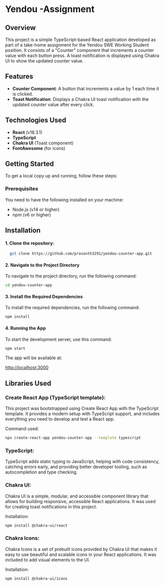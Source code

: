 # Yendou -Assignment

## Overview

This project is a simple TypeScript-based React application developed as part of a take-home assignment for the Yendou SWE Working Student position. It consists of a "Counter" component that increments a counter value with each button press. A toast notification is displayed using Chakra UI to show the updated counter value.

## Features

- **Counter Component**: A button that increments a value by 1 each time it is clicked.
- **Toast Notification**: Displays a Chakra UI toast notification with the updated counter value after every click.

## Technologies Used

- **React** (v18.3.1)
- **TypeScript**
- **Chakra UI** (Toast component)
- **FontAwesome** (for icons)

## Getting Started

To get a local copy up and running, follow these steps:

### Prerequisites

You need to have the following installed on your machine:

- Node.js (v14 or higher)
- npm (v6 or higher)

## Installation

#### 1. Clone the repository:

 ```bash
   git clone https://github.com/prasanth3291/yendou-counter-app.git
```
#### 2.  Navigate to the Project Directory

To navigate to the project directory, run the following command:

```bash
cd yendou-counter-app
```

#### 3. Install the Required Dependencies

To install the required dependencies, run the following command:

```bash
npm install
```

#### 4. Running the App

To start the development server, use this command:

```bash
npm start
```

The app will be available at:

[http://localhost:3000](http://localhost:3000)



## Libraries Used

### Create React App (TypeScript template):

This project was bootstrapped using Create React App with the TypeScript template. It provides a modern setup with TypeScript support, and includes everything you need to develop and test a React app.

Command used:

```bash
npx create-react-app yendou-counter-app --template typescript
```

### TypeScript:

TypeScript adds static typing to JavaScript, helping with code consistency, catching errors early, and providing better developer tooling, such as autocompletion and type checking.

### Chakra UI:

Chakra UI is a simple, modular, and accessible component library that allows for building responsive, accessible React applications. It was used for creating toast notifications in this project.

Installation:

```bash
npm install @chakra-ui/react 
```

### Chakra Icons:

Chakra Icons is a set of prebuilt icons provided by Chakra UI that makes it easy to use beautiful and scalable icons in your React applications. It was included to add visual elements to the UI.

Installation:

```bash
npm install @chakra-ui/icons
```
